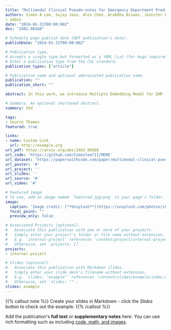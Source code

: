 ```yaml
---
title: "Multimodal Clinical Pseudo-notes for Emergency Department Prediction Tasks using Multiple Embedding Model for EHR (MEME) Authors"
authors: Simon A Lee, Sujay Jain, Alex Chen, Arabdha Biswas, Jennifer Fang, Akos Rudas, Jeffrey N Chiang
- admin
date: "2024-01-31T00:00:00Z"
doi: "2402.00160"

# Schedule page publish date (NOT publication's date).
publishDate: "2024-01-31T00:00:00Z"

# Publication type.
# Accepts a single type but formatted as a YAML list (for Hugo requirements).
# Enter a publication type from the CSL standard.
publication_types: ["article"]

# Publication name and optional abbreviated publication name.
publication: ""
publication_short: ""

abstract: In this work, we introduce Multiple Embedding Model for EHR (MEME), an approach that views Electronic Health Records (EHR) as multimodal data. This approach incorporates "pseudo-notes", textual representations of tabular EHR concepts such as diagnoses and medications, and allows us to effectively employ Large Language Models (LLMs) for EHR representation. This framework also adopts a multimodal approach, embedding each EHR modality separately. We demonstrate the effectiveness of MEME by applying it to several tasks within the Emergency Department across multiple hospital systems. Our findings show that MEME surpasses the performance of both single modality embedding methods and traditional machine learning approaches. However, we also observe notable limitations in generalizability across hospital institutions for all tested models.

# Summary. An optional shortened abstract.
summary: tbd

tags:
- Source Themes
featured: true

links:
- name: Custom Link
  url: http://example.org
url_pdf: https://arxiv.org/abs/2402.00160
url_code: 'https://github.com/Simonlee711/MEME'
url_dataset: 'https://paperswithcode.com/paper/multimodal-clinical-pseudo-notes-for'
url_poster: '#'
url_project: ''
url_slides: ''
url_source: '#'
url_video: '#'

# Featured image
# To use, add an image named `featured.jpg/png` to your page's folder. 
image:
  caption: 'Image credit: [**Unsplash**](https://unsplash.com/photos/s9CC2SKySJM)'
  focal_point: ""
  preview_only: false

# Associated Projects (optional).
#   Associate this publication with one or more of your projects.
#   Simply enter your project's folder or file name without extension.
#   E.g. `internal-project` references `content/project/internal-project/index.md`.
#   Otherwise, set `projects: []`.
projects:
- internal-project

# Slides (optional).
#   Associate this publication with Markdown slides.
#   Simply enter your slide deck's filename without extension.
#   E.g. `slides: "example"` references `content/slides/example/index.md`.
#   Otherwise, set `slides: ""`.
slides: example
---
```


{{% callout note %}}
Create your slides in Markdown - click the *Slides* button to check out the example.
{{% /callout %}}

Add the publication's **full text** or **supplementary notes** here. You can use rich formatting such as including [code, math, and images](https://docs.hugoblox.com/content/writing-markdown-latex/).
